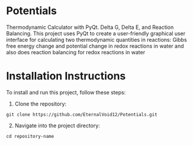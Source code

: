 # Potentials
Thermodynamic Calculator with PyQt. Delta G, Delta E, and Reaction Balancing. This project uses PyQt to create a user-friendly graphical user interface for calculating two thermodynamic quantities in reactions: Gibbs free energy change and potential change in redox reactions in water and also does reaction balancing for redox reactions in water
# Installation Instructions
To install and run this project, follow these steps:

1. Clone the repository:
```
git clone https://github.com/EternalVoid12/Potentials.git

```
2. Navigate into the project directory:
```
cd repository-name
```
